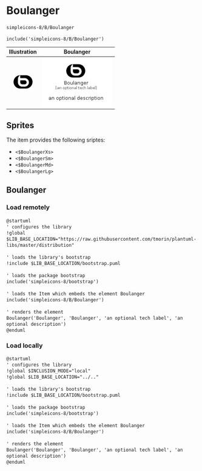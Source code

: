 # Boulanger


```text
simpleicons-8/B/Boulanger
```

```text
include('simpleicons-8/B/Boulanger')
```



| Illustration | Boulanger |
| :---: | :---: |
| ![illustration for Illustration](../../simpleicons-8/B/Boulanger.png) | ![illustration for Boulanger](../../simpleicons-8/B/Boulanger.Local.png) |



## Sprites
The item provides the following sriptes:

- `<$BoulangerXs>`
- `<$BoulangerSm>`
- `<$BoulangerMd>`
- `<$BoulangerLg>`





## Boulanger

### Load remotely
```plantuml
@startuml
' configures the library
!global $LIB_BASE_LOCATION="https://raw.githubusercontent.com/tmorin/plantuml-libs/master/distribution"

' loads the library's bootstrap
!include $LIB_BASE_LOCATION/bootstrap.puml

' loads the package bootstrap
include('simpleicons-8/bootstrap')

' loads the Item which embeds the element Boulanger
include('simpleicons-8/B/Boulanger')

' renders the element
Boulanger('Boulanger', 'Boulanger', 'an optional tech label', 'an optional description')
@enduml
```

### Load locally
```plantuml
@startuml
' configures the library
!global $INCLUSION_MODE="local"
!global $LIB_BASE_LOCATION="../.."

' loads the library's bootstrap
!include $LIB_BASE_LOCATION/bootstrap.puml

' loads the package bootstrap
include('simpleicons-8/bootstrap')

' loads the Item which embeds the element Boulanger
include('simpleicons-8/B/Boulanger')

' renders the element
Boulanger('Boulanger', 'Boulanger', 'an optional tech label', 'an optional description')
@enduml
```


